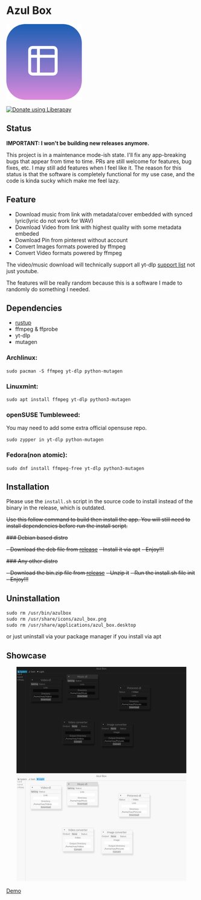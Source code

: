

# Azul Box

<img src="./assets/logo.png" width="200"></img>

<noscript><a href="https://liberapay.com/Tahoso/donate"><img alt="Donate using Liberapay" src="https://liberapay.com/assets/widgets/donate.svg"></a></noscript>

## Status

**IMPORTANT: I won't be building new releases anymore.**

This project is in a maintenance mode-ish state. I'll fix any app-breaking bugs that appear from time to time. PRs are still welcome for features, bug fixes, etc. I may still add features when I feel like it. The reason for this status is that the software is completely functional for my use case, and the code is kinda sucky which make me feel lazy.

## Feature

- Download music from link with metadata/cover embedded with synced lyric(lyric do not work for WAV)
- Download Video from link with highest quality with some metadata embeded
- Download Pin from pinterest without account
- Convert Images formats powered by ffmpeg
- Convert Video formats powered by ffmpeg

The video/music download will technically support all yt-dlp [support list](https://github.com/yt-dlp/yt-dlp/blob/master/supportedsites.md) not just youtube.

The features will be really random because this is a software I made to randomly do something I needed.

## Dependencies

- [rustup](https://rustup.rs/)
- ffmpeg & ffprobe
- yt-dlp
- mutagen

### Archlinux:

```
sudo pacman -S ffmpeg yt-dlp python-mutagen
```

### Linuxmint:

```
sudo apt install ffmpeg yt-dlp python3-mutagen
```

### openSUSE Tumbleweed:

You may need to add some extra official opensuse repo.

```
sudo zypper in yt-dlp python-mutagen
```

### Fedora(non atomic):

```
sudo dnf install ffmpeg-free yt-dlp python3-mutagen
```

## Installation

Please use the `install.sh` script in the source code to install instead of the binary in the release, which is outdated.

~~Use this follow command to build then install the app. You will still need to install dependencies before run the install script.~~

~~### Debian based distro~~

~~- Download the deb file from [release](https://github.com/musdx/azul-box/releases)~~
~~- Install it via apt~~
~~- Enjoy!!!~~

~~### Any other distro~~

~~- Download the bin.zip file from [release](https://github.com/musdx/azul-box/releases)~~
~~- Unzip it~~
~~- Run the install.sh file init~~
~~- Enjoy!!!~~

## Uninstallation

```
sudo rm /usr/bin/azulbox
sudo rm /usr/share/icons/azul_box.png
sudo rm /usr/share/applications/azul_box.desktop
```

or just uninstall via your package manager if you install via apt

## Showcase

<div align="center">
<img src="./assets/pic1.webp" width="450"></img>
<img src="./assets/pic2.webp" width="450"></img>
</div>

[Demo](https://github.com/user-attachments/assets/07a4689a-24ee-4fa1-ae87-0c99072d7fdd)
